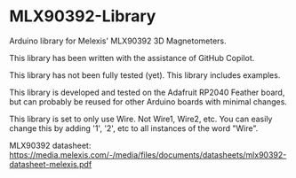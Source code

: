 # MLX90392-Library
Arduino library for Melexis' MLX90392 3D Magnetometers.

This library has been written with the assistance of GitHub Copilot.

This library has not been fully tested (yet). This library includes examples.

This library is developed and tested on the Adafruit RP2040 Feather board, but can probably be reused for other Arduino boards with minimal changes.

This library is set to only use Wire. Not Wire1, Wire2, etc. You can easily change this by adding '1', '2', etc to all instances of the word "Wire".

MLX90392 datasheet: https://media.melexis.com/-/media/files/documents/datasheets/mlx90392-datasheet-melexis.pdf
